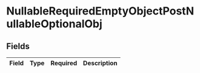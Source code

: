 # NullableRequiredEmptyObjectPostNullableOptionalObj


## Fields

| Field       | Type        | Required    | Description |
| ----------- | ----------- | ----------- | ----------- |